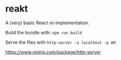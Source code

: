 # reakt

A (very) basic React re-implementation.

Build the bundle with: `npm run build`

Serve the files with `http-server -a localhost -p 80 `

https://www.npmjs.com/package/http-server
